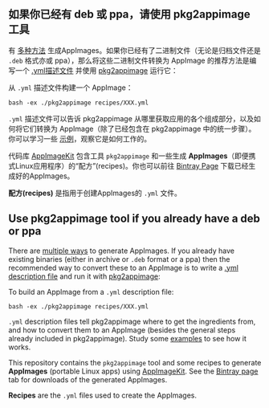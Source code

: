 ## 如果你已经有 deb 或 ppa，请使用 pkg2appimage 工具

有 [多种方法](https://github.com/probonopd/AppImageKit/wiki/Creating-AppImages) 生成AppImages。如果你已经有了二进制文件（无论是归档文件还是 `.deb` 格式亦或 ppa），那么将这些二进制文件转换为 AppImage 的推荐方法是编写一个 [.yml描述文件](https://github.com/AppImage/AppImages/tree/master/recipes) 并使用 [pkg2appimage](https://github.com/AppImage/AppImages/tree/master/pkg2appimage) 运行它：

从 `.yml` 描述文件构建一个 AppImage：

```
bash -ex ./pkg2appimage recipes/XXX.yml
```

`.yml` 描述文件可以告诉 pkg2appimage 从哪里获取应用的各个组成部分，以及如何将它们转换为 AppImage（除了已经包含在 pkg2appimage 中的统一步骤）。你可以学习一些 [示例](https://github.com/AppImage/AppImages/tree/master/recipes)，观察它是如何工作的。

 代码库 [AppImageKit](https://github.com/probonopd/appimagekit) 包含工具 `pkg2appimage` 和一些生成 __AppImages__（即便携式Linux应用程序）的“配方”(recipes)。你也可以前往 [Bintray Page](https://bintray.com/probono/AppImages) 下载已经生成好的AppImages。

__配方(recipes)__ 是指用于创建AppImages的 `.yml` 文件。

## Use pkg2appimage tool  if you already have a deb or ppa

There are [multiple ways](https://github.com/probonopd/AppImageKit/wiki/Creating-AppImages) to generate AppImages. If you already have existing binaries (either in archive or `.deb` format or a ppa) then the recommended way to convert these to an AppImage is to write a [.yml description file](https://github.com/AppImage/AppImages/tree/master/recipes) and run it with [pkg2appimage](https://github.com/AppImage/AppImages/tree/master/pkg2appimage):

To build an AppImage from a `.yml` description file:

```
bash -ex ./pkg2appimage recipes/XXX.yml
```

`.yml` description files tell pkg2appimage where to get the ingredients from, and how to convert them to an AppImage (besides the general steps already included in pkg2appimage). Study some [examples](https://github.com/AppImage/AppImages/tree/master/recipes) to see how it works.

This repository contains the `pkg2appimage` tool and some recipes to generate __AppImages__ (portable Linux apps) using [AppImageKit](https://github.com/probonopd/appimagekit). See the [Bintray page](https://bintray.com/probono/AppImages) tab for downloads of the generated AppImages.

__Recipes__ are the `.yml` files used to create the AppImages.

